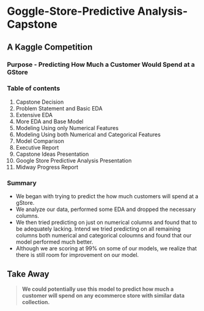 # Goggle-Store-Predictive Analysis-Capstone
## A Kaggle Competition 

### Purpose - Predicting How Much a Customer Would Spend at a GStore


### Table of contents
1. Capstone Decision
2. Problem Statement and Basic EDA
3. Extensive EDA
4. More EDA and Base Model 
5. Modeling Using only Numerical Features
6. Modeling Using both Numerical and Categorical Features
7. Model Comparison
8. Executive Report
9. Capstone Ideas Presentation 
10. Google Store Predictive Analysis Presentation
11. Midway Progress Report

### Summary
- We began with trying to predict the how much customers will spend at a gStore.
- We analyze our data, performed some EDA and dropped the necessary columns.
- We then tried predicting on just on numerical columns and found that to be adequately lacking.
Intend we tried predicting on all remaining columns both numerical and categorical coloumns and found that our model performed much better. 
- Although we are scoring at 99% on some of our models, we realize that there is still room for improvement on our model.

## Take Away
> **We could potentially use this model to predict how much a customer will spend on any ecommerce store with similar data collection.**
